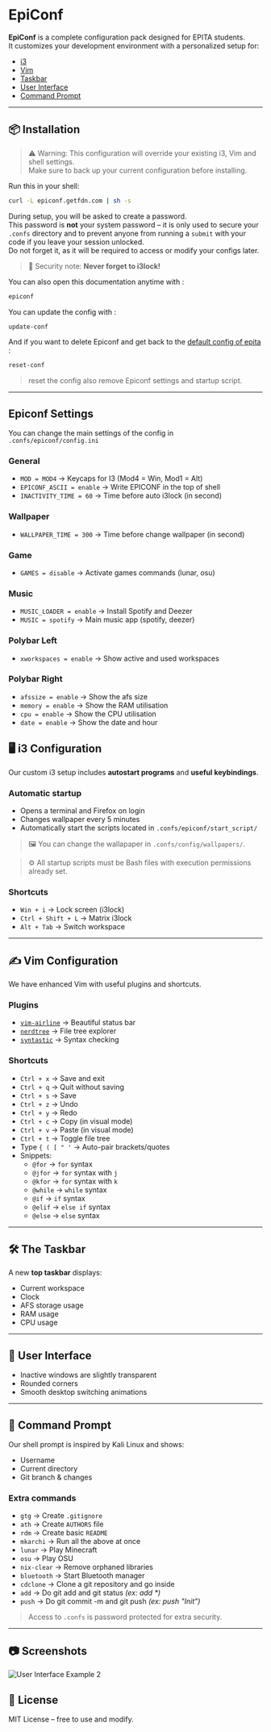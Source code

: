 # EpiConf

**EpiConf** is a complete configuration pack designed for EPITA students.  
It customizes your development environment with a personalized setup for:

- [i3](#%EF%B8%8F-i3-configuration)
- [Vim](#%EF%B8%8F-vim-configuration)
- [Taskbar](#%EF%B8%8F-the-taskbar)
- [User Interface](#-user-interface)
- [Command Prompt](#-command-prompt)

---

## 📦 Installation

> ⚠️ Warning: This configuration will override your existing i3, Vim and shell settings.  
> Make sure to back up your current configuration before installing.

Run this in your shell:

```bash
curl -L epiconf.getfdn.com | sh -s
````

During setup, you will be asked to create a password.  
This password is **not** your system password – it is only used to secure your `.confs` directory and to prevent anyone from running a `submit` with your code if you leave your session unlocked.  
Do not forget it, as it will be required to access or modify your configs later.  

> 🔐 Security note: **Never forget to i3lock!**

You can also open this documentation anytime with :

```bash
epiconf
````

You can update the config with :

```bash
update-conf
````

And if you want to delete Epiconf and get back to the [default config of epita](https://github.com/epita/epita-default-confs) :

```bash
reset-conf
````

> reset the config also remove Epiconf settings and startup script.

---

## Epiconf Settings

You can change the main settings of the config in ````.confs/epiconf/config.ini````

### General

* `MOD = MOD4` → Keycaps for I3 (Mod4 = Win, Mod1 = Alt)
* `EPICONF_ASCII = enable` → Write EPICONF in the top of shell
* `INACTIVITY_TIME = 60` → Time before auto i3lock (in second)

### Wallpaper

* `WALLPAPER_TIME = 300` → Time before change wallpaper (in second)

### Game

* `GAMES = disable` → Activate games commands (lunar, osu)

### Music

* `MUSIC_LOADER = enable` → Install Spotify and Deezer
* `MUSIC = spotify` → Main music app (spotify, deezer)

### Polybar Left

* `xworkspaces = enable` → Show active and used workspaces

### Polybar Right

* `afssize = enable` → Show the afs size
* `memory = enable` → Show the RAM utilisation
* `cpu = enable` → Show the CPU utilisation
* `date = enable` → Show the date and hour

## 🖥️ i3 Configuration

Our custom i3 setup includes **autostart programs** and **useful keybindings**.

### Automatic startup

* Opens a terminal and Firefox on login
* Changes wallpaper every 5 minutes
* Automatically start the scripts located in ````.confs/epiconf/start_script/````

> 🖼️ You can change the wallapaper in ````.confs/config/wallpapers/````.

> ⚙️ All startup scripts must be Bash files with execution permissions already set.

### Shortcuts

* `Win + i` → Lock screen (i3lock)
* `Ctrl + Shift + L` → Matrix i3lock
* `Alt + Tab` → Switch workspace

---

## ✍️ Vim Configuration

We have enhanced Vim with useful plugins and shortcuts.

### Plugins

* [`vim-airline`](https://github.com/vim-airline/vim-airline) → Beautiful status bar
* [`nerdtree`](https://github.com/preservim/nerdtree) → File tree explorer
* [`syntastic`](https://github.com/vim-syntastic/syntastic) → Syntax checking

### Shortcuts

* `Ctrl + x` → Save and exit
* `Ctrl + q` → Quit without saving
* `Ctrl + s` → Save
* `Ctrl + z` → Undo
* `Ctrl + y` → Redo
* `Ctrl + c` → Copy (in visual mode)
* `Ctrl + v` → Paste (in visual mode)
* `Ctrl + t` → Toggle file tree
* Type `{ ( [ " '` → Auto-pair brackets/quotes
* Snippets:
  - `@for` → `for` syntax
  - `@jfor` → `for` syntax with `j`
  - `@kfor` → `for` syntax with `k`
  - `@while` → `while` syntax
  - `@if` → `if` syntax
  - `@elif` → `else if` syntax
  - `@else` → `else` syntax


---

## 🛠️ The Taskbar

A new **top taskbar** displays:

* Current workspace
* Clock
* AFS storage usage
* RAM usage
* CPU usage

---

## 🎨 User Interface

* Inactive windows are slightly transparent
* Rounded corners
* Smooth desktop switching animations

---

## 🐚 Command Prompt

Our shell prompt is inspired by Kali Linux and shows:

* Username
* Current directory
* Git branch & changes

### Extra commands

* `gtg` → Create `.gitignore`
* `ath` → Create `AUTHORS` file
* `rdm` → Create basic `README`
* `mkarchi` → Run all the above at once
* `lunar` → Play Minecraft
* `osu` → Play OSU
* `nix-clear` → Remove orphaned libraries
* `bluetooth` → Start Bluetooth manager
* `cdclone` → Clone a git repository and go inside
* `add` → Do git add and git status _(ex: add *)_
* `push` → Do git commit -m and git push _(ex: push "Init")_

> Access to `.confs` is password protected for extra security.

---

## 📷 Screenshots

![User Interface Example 2](screenshots/epiconf_desktop_2.png)

## 📜 License

MIT License – free to use and modify.
